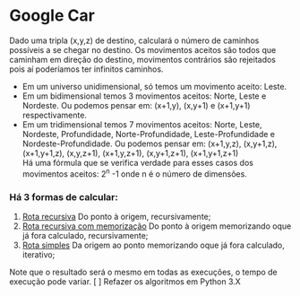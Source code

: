 # Google Car 
 Dado uma tripla (x,y,z) de destino, calculará o número de caminhos possíveis a se chegar no destino. Os movimentos aceitos são todos que caminham em direção do destino, movimentos contrários são rejeitados pois aí poderíamos ter infinitos caminhos.
 - Em um universo unidimensional, só temos um movimento aceito: Leste.
 - Em um bidimensional temos 3 movimentos aceitos: Norte, Leste e Nordeste. Ou podemos pensar em: (x+1,y), (x,y+1) e (x+1,y+1) respectivamente.
 - Em um tridimensional temos 7 movimentos aceitos: Norte, Leste, Nordeste, Profundidade, Norte-Profundidade, Leste-Profundidade e Nordeste-Profundidade. Ou podemos pensar em: (x+1,y,z), (x,y+1,z), (x+1,y+1,z), (x,y,z+1), (x+1,y,z+1), (x,y+1,z+1), (x+1,y+1,z+1)\
 Há uma fórmula que se verifica verdade para esses casos dos movimentos aceitos: 2<sup>n</sup> -1 onde n é o número de dimensões.
 
 ### Há 3 formas de calcular:
    
1. [Rota recursiva](RotaRecur.java) Do ponto à origem, recursivamente;
2. [Rota recursiva com memorização](RotaRecurOtim.java) Do ponto à origem memorizando oque já fora calculado, recursivamente;
3. [Rota simples](RotaSimples.java) Da origem ao ponto memorizando oque já fora calculado, iterativo;

Note que o resultado será o mesmo em todas as execuções, o tempo de execução pode variar.
[ ] Refazer os algoritmos em Python 3.X
